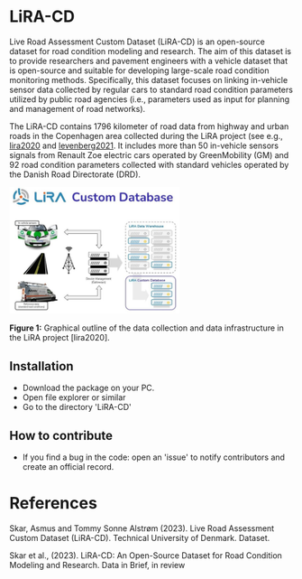 # LiRA-CD
Live Road Assessment Custom Dataset (LiRA-CD) is an open-source dataset for road condition modeling and research. The aim of this dataset is to provide researchers and pavement engineers with a vehicle dataset that is open-source and suitable for developing large-scale road condition monitoring methods. Specifically, this dataset focuses on linking in-vehicle sensor data collected by regular cars to standard road condition parameters utilized by public road agencies (i.e., parameters used as input for planning and management of road networks). 

The LiRA-CD contains 1796 kilometer of road data from highway and urban roads in the Copenhagen area collected during the LiRA project (see e.g., [lira2020](https://lira-project.dk/) and [levenberg2021](https://doi.org/10.1177/03611981211016852). It includes more than 50 in-vehicle sensors signals from Renault Zoe electric cars operated by GreenMobility (GM) and 92 road condition parameters collected with standard vehicles operated by the Danish Road Directorate (DRD).

<div>
<img src="images/dataset_overview.jpg" width="60%">
</div>
<p>
 <b>Figure 1:</b> Graphical outline of the data collection and data infrastructure in the LiRA project [lira2020]. 
</p>

## Installation
* Download the package on your PC.
* Open file explorer or similar
* Go to the directory 'LiRA-CD'

## How to contribute
*	If you find a bug in the code: open an 'issue' to notify contributors and create an official record.

# References
Skar, Asmus and Tommy Sonne Alstrøm (2023). Live Road Assessment Custom Dataset (LiRA-CD). Technical University of Denmark. Dataset.

Skar et al., (2023). LiRA-CD: An Open-Source Dataset for Road Condition Modeling and Research. Data in Brief, in review
